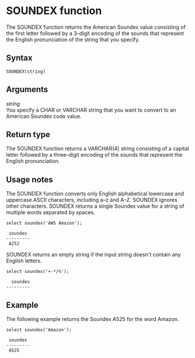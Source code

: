 # SOUNDEX function<a name="SOUNDEX"></a>

The SOUNDEX function returns the American Soundex value consisting of the first letter followed by a 3–digit encoding of the sounds that represent the English pronunciation of the string that you specify\. 

## Syntax<a name="SOUNDEX-synopsis"></a>

```
SOUNDEX(string)
```

## Arguments<a name="SOUNDEX-arguments"></a>

 *string*   
You specify a CHAR or VARCHAR string that you want to convert to an American Soundex code value\. 

## Return type<a name="SOUNDEX-return-type"></a>

The SOUNDEX function returns a VARCHAR\(4\) string consisting of a capital letter followed by a three–digit encoding of the sounds that represent the English pronunciation\.

## Usage notes<a name="r_SOUNDEX_usage_notes"></a>

The SOUNDEX function converts only English alphabetical lowercase and uppercase ASCII characters, including a–z and A–Z\. SOUNDEX ignores other characters\. SOUNDEX returns a single Soundex value for a string of multiple words separated by spaces\.

```
select soundex('AWS Amazon');
```

```
 soundex
---------
 A252
```

SOUNDEX returns an empty string if the input string doesn't contain any English letters\.

```
select soundex('+-*/%');
```

```
  soundex
---------
```

## Example<a name="SOUNDEX-examples"></a>

The following example returns the Soundex A525 for the word Amazon\.

```
select soundex('Amazon');
```

```
 soundex
---------
 A525
```